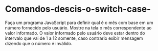 # Comandos-descis-o-switch-case-
Faça um programa JavaScript para definir qual é o mês com base em um número fornecido pelo usuário. Mostre na tela o mês correspondente ao valor informado. O valor informado pelo usuário deve estar dentro do intervalo que vai de 1 a 12 somente, caso contrario exibir mensagem dizendo que o número é inválido.
